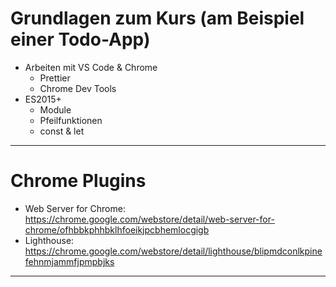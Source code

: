 # Grundlagen zum Kurs (am Beispiel einer Todo-App)

- Arbeiten mit VS Code & Chrome
  - Prettier
  - Chrome Dev Tools
- ES2015+
  - Module
  - Pfeilfunktionen
  - const & let

---

# Chrome Plugins

- Web Server for Chrome:
  https://chrome.google.com/webstore/detail/web-server-for-chrome/ofhbbkphhbklhfoeikjpcbhemlocgigb
- Lighthouse:
  https://chrome.google.com/webstore/detail/lighthouse/blipmdconlkpinefehnmjammfjpmpbjks

---

